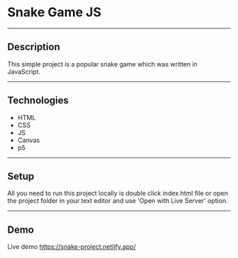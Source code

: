 # Snake Game JS

---

## Description


This simple project is a popular snake game which was written in JavaScript.

---

## Technologies

- HTML
- CSS
- JS
- Canvas
- p5

---

## Setup

All you need to run this project locally is double click index.html file or open the project folder in your text editor and use 'Open with Live Server' option.

---

## Demo

Live demo https://snake-project.netlify.app/
